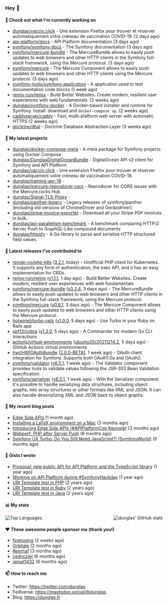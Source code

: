 ### Hey 👋

#### 👷 Check out what I'm currently working on

- [dunglas/vaccin.click](https://github.com/dunglas/vaccin.click) - Une extension Firefox pour trouver et réserver automatiquement votre créneau de vaccination COVID-19. (2 days ago)
- [api-platform/docs](https://github.com/api-platform/docs) - API Platform documentation (3 days ago)
- [symfony/symfony-docs](https://github.com/symfony/symfony-docs) - The Symfony documentation (3 days ago)
- [symfony/mercure-bundle](https://github.com/symfony/mercure-bundle) - The MercureBundle allows to easily push updates to web browsers and other HTTP clients in the Symfony full-stack framework, using the Mercure protocol. (3 days ago)
- [symfony/mercure](https://github.com/symfony/mercure) - The Mercure Component allows to easily push updates to web browsers and other HTTP clients using the Mercure protocol. (3 days ago)
- [symfony-tools/symfony-application](https://github.com/symfony-tools/symfony-application) - A application used to test documentation code blocks (1 week ago)
- [remix-run/remix](https://github.com/remix-run/remix) - Build Better Websites. Create modern, resilient user experiences with web fundamentals. (2 weeks ago)
- [dunglas/symfony-docker](https://github.com/dunglas/symfony-docker) - A Docker-based installer and runtime for Symfony. Install: download and `docker-compose up`. (2 weeks ago)
- [caddyserver/caddy](https://github.com/caddyserver/caddy) - Fast, multi-platform web server with automatic HTTPS (2 weeks ago)
- [doctrine/dbal](https://github.com/doctrine/dbal) - Doctrine Database Abstraction Layer (3 weeks ago)

#### 🌱 My latest projects

- [dunglas/docker-compose-meta](https://github.com/dunglas/docker-compose-meta) - A meta package for Symfony projects using Docker Compose
- [dunglas/DunglasDigitalOceanBundle](https://github.com/dunglas/DunglasDigitalOceanBundle) - DigitalOcean API v2 client for Symfony and API Platform
- [dunglas/vaccin.click](https://github.com/dunglas/vaccin.click) - Une extension Firefox pour trouver et réserver automatiquement votre créneau de vaccination COVID-19.
- [dunglas/training-apr-19](https://github.com/dunglas/training-apr-19) - 
- [dunglas/mercure-reproducer-cors](https://github.com/dunglas/mercure-reproducer-cors) - Reproducer for CORS issues with the Mercure.rocks Hub
- [dunglas/Signal-TLS-Proxy](https://github.com/dunglas/Signal-TLS-Proxy) - 
- [dunglas/panther-legacy](https://github.com/dunglas/panther-legacy) - Legacy releases of symfony/panther (including old versions of ChromeDriver and Geckodriver)
- [dunglas/stripe-invoice-exporter](https://github.com/dunglas/stripe-invoice-exporter) - Download all your Stripe PDF invoices in bulk.
- [dunglas/api-parallelism-benchmark](https://github.com/dunglas/api-parallelism-benchmark) - A benchmark comparing HTTP/2 Server Push to GraphQL-Like compound documents
- [dunglas/httpsfv](https://github.com/dunglas/httpsfv) - A Go library to parse and serialize HTTP structured field values

#### 🔭 Latest releases I've contributed to

- [renoki-co/php-k8s](https://github.com/renoki-co/php-k8s) ([3.2.1](https://github.com/renoki-co/php-k8s/releases/tag/3.2.1), today) - Unofficial PHP client for Kubernetes. It supports any form of authentication, the exec API, and it has an easy implementation for CRDs.
- [remix-run/remix](https://github.com/remix-run/remix) ([v1.1.1](https://github.com/remix-run/remix/releases/tag/v1.1.1), 1 day ago) - Build Better Websites. Create modern, resilient user experiences with web fundamentals.
- [symfony/mercure-bundle](https://github.com/symfony/mercure-bundle) ([v0.3.4](https://github.com/symfony/mercure-bundle/releases/tag/v0.3.4), 3 days ago) - The MercureBundle allows to easily push updates to web browsers and other HTTP clients in the Symfony full-stack framework, using the Mercure protocol.
- [symfony/mercure](https://github.com/symfony/mercure) ([v0.6.1](https://github.com/symfony/mercure/releases/tag/v0.6.1), 3 days ago) - The Mercure Component allows to easily push updates to web browsers and other HTTP clients using the Mercure protocol.
- [hotwired/turbo-rails](https://github.com/hotwired/turbo-rails) ([v1.0.0](https://github.com/hotwired/turbo-rails/releases/tag/v1.0.0), 5 days ago) - Use Turbo in your Ruby on Rails app
- [spf13/cobra](https://github.com/spf13/cobra) ([v1.3.0](https://github.com/spf13/cobra/releases/tag/v1.3.0), 5 days ago) - A Commander for modern Go CLI interactions
- [actions/virtual-environments](https://github.com/actions/virtual-environments) ([ubuntu20/20211214.2](https://github.com/actions/virtual-environments/releases/tag/ubuntu20%2F20211214.2), 5 days ago) - GitHub Actions virtual environments
- [hwi/HWIOAuthBundle](https://github.com/hwi/HWIOAuthBundle) ([2.0.0-BETA1](https://github.com/hwi/HWIOAuthBundle/releases/tag/2.0.0-BETA1), 1 week ago) - OAuth client integration for Symfony. Supports both OAuth1.0a and OAuth2.
- [symfony/validator](https://github.com/symfony/validator) ([v6.0.1](https://github.com/symfony/validator/releases/tag/v6.0.1), 1 week ago) - The Validator component provides tools to validate values following the JSR-303 Bean Validation specification.
- [symfony/serializer](https://github.com/symfony/serializer) ([v6.0.1](https://github.com/symfony/serializer/releases/tag/v6.0.1), 1 week ago) - With the Serializer component it&#39;s possible to handle serializing data structures, including object graphs, into array structures or other formats like XML and JSON. It can also handle deserializing XML and JSON back to object graphs.

#### 📜 My recent blog posts

- [Edge Side APIs](https://dunglas.fr/2021/10/edge-side-apis/) (1 month ago)
- [Installing a LaTeX environment on a Mac](https://dunglas.fr/2021/09/installing-a-latex-environment-on-a-mac/) (3 months ago)
- [Introducing Edge Side APIs (#APIPlatformCon Keynote)](https://dunglas.fr/2021/09/introducing-edge-side-apis-apiplatformcon-keynote/) (3 months ago)
- [Webperf: PHP after Server Push](https://dunglas.fr/2021/05/webperf-php-after-server-push/) (6 months ago)
- [Symfony UX Turbo: Do You Still Need JavaScript?! (SymfonyWorld)](https://dunglas.fr/2021/04/symfony-ux-turbo-do-you-still-need-javascript/) (8 months ago)

#### 📓 Gists I wrote

- [Proposal: new public API for API Platform and the TypeScript library](https://gist.github.com/4da2026f34bf7f18e1db955ef8a9b417) (1 year ago)
- [Working on API Platform during #SymfonyHackday](https://gist.github.com/3949272d40e6390cdd2850a4f312a02a) (1 year ago)
- [URI Template test in PHP](https://gist.github.com/5b10b586427cf66e78a968f82f80691a) (2 years ago)
- [URI Template test in Ruby](https://gist.github.com/ec793690f66167cb849c02284ecf748d) (2 years ago)
- [URI Template test in Java](https://gist.github.com/788b70312231d24e46d7632c634784f5) (2 years ago)

#### 📊 My stats

<img align="right" alt="dunglas' GitHub stats" src="https://github-readme-stats.vercel.app/api?username=dunglas&count_private=1&show_icons=true">

![Top Languages](https://github-readme-stats.vercel.app/api/top-langs/?username=dunglas)

#### ❤️ These awesome people sponsor me (thank you!)

- [finetuning](https://github.com/finetuning) (2 weeks ago)
- [Orbitale](https://github.com/Orbitale) (2 months ago)
- [Renrhaf](https://github.com/Renrhaf) (3 months ago)
- [cedricziel](https://github.com/cedricziel) (6 months ago)
- [ismail1432](https://github.com/ismail1432) (6 months ago)

#### 📫 How to reach me

- Twitter: https://twitter.com/dunglas
- Fediverse: https://mastodon.social/@dunglas
- Blog: https://dunglas.fr
